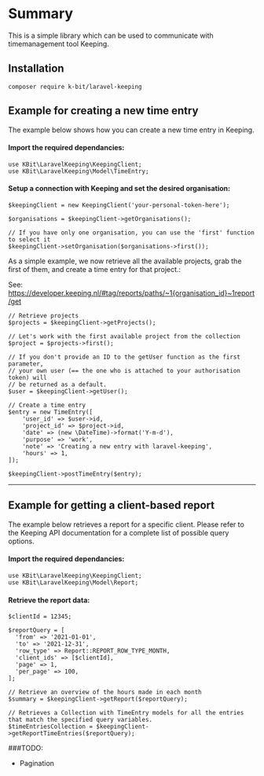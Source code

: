 # Summary

This is a simple library which can be used to communicate with timemanagement tool Keeping.

## Installation

```
composer require k-bit/laravel-keeping
```

## Example for creating a new time entry
The example below shows how you can create a new time entry in Keeping.

#### Import the required dependancies:
```
use KBit\LaravelKeeping\KeepingClient;
use KBit\LaravelKeeping\Model\TimeEntry;
```

#### Setup a connection with Keeping and set the desired organisation:
```
$keepingClient = new KeepingClient('your-personal-token-here');

$organisations = $keepingClient->getOrganisations();

// If you have only one organisation, you can use the 'first' function to select it
$keepingClient->setOrganisation($organisations->first());

```

As a simple example, we now retrieve all the available projects,
grab the first of them, and create a time entry for that project.:

See:
https://developer.keeping.nl/#tag/reports/paths/~1{organisation_id}~1report/get

```
// Retrieve projects
$projects = $keepingClient->getProjects();

// Let's work with the first available project from the collection
$project = $projects->first();

// If you don't provide an ID to the getUser function as the first parameter,
// your own user (== the one who is attached to your authorisation token) will
// be returned as a default. 
$user = $keepingClient->getUser();

// Create a time entry
$entry = new TimeEntry([
    'user_id' => $user->id,
    'project_id' => $project->id,
    'date' => (new \DateTime)->format('Y-m-d'),
    'purpose' => 'work',
    'note' => 'Creating a new entry with laravel-keeping',
    'hours' => 1,
]);

$keepingClient->postTimeEntry($entry);
```

---

## Example for getting a client-based report
The example below retrieves a report for a specific client.
Please refer to the Keeping API documentation for a complete list of possible query options.

#### Import the required dependancies:
```
use KBit\LaravelKeeping\KeepingClient;
use KBit\LaravelKeeping\Model\Report;
```

#### Retrieve the report data:

```
$clientId = 12345;

$reportQuery = [
  'from' => '2021-01-01',
  'to' => '2021-12-31',
  'row_type' => Report::REPORT_ROW_TYPE_MONTH,
  'client_ids' => [$clientId],
  'page' => 1,
  'per_page' => 100,
];

// Retrieve an overview of the hours made in each month
$summary = $keepingClient->getReport($reportQuery);

// Retrieves a Collection with TimeEntry models for all the entries that match the specified query variables.
$timeEntriesCollection = $keepingClient->getReportTimeEntries($reportQuery);
```


###TODO:
* Pagination
